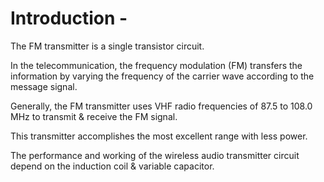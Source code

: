 # Introduction - 

The FM transmitter is a single transistor circuit. 

In the telecommunication, the frequency modulation (FM) transfers the information by varying the frequency of the carrier wave according to the message signal. 

Generally, the FM transmitter uses VHF radio frequencies of 87.5 to 108.0 MHz to transmit & receive the FM signal. 

This transmitter accomplishes the most excellent range with less power. 

The performance and working of the wireless audio transmitter circuit depend on the induction coil & variable capacitor.
